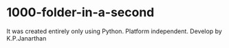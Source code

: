 # 1000-folder-in-a-second
It was created entirely only using Python.
Platform independent.
Develop by K.P.Janarthan
